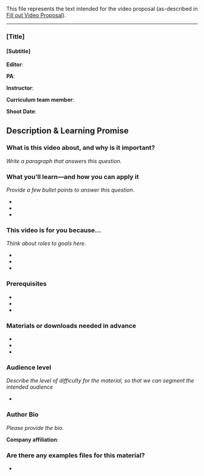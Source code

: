 This file represents the text intended for the video proposal (as-described in [Fill out Video Proposal]).

- - -

### [Title]
#### [Subtitle]

**Editor**:

**PA**: 

**Instructor**:

**Curriculum team member**: 

**Shoot Date**:

## Description & Learning Promise

### What is this video about, and why is it important?
_Write a paragraph that answers this question._

### What you’ll learn—and how you can apply it
_Provide a few bullet points to answer this question._

* 
* 
*

### This video is for you because…
_Think about roles to goals here._

* 
* 
* 

### Prerequisites
 
* 
* 
* 

### Materials or downloads needed in advance
 
* 
* 
* 

### Audience level
_Describe the level of difficulty for the material, so that we can segment the intended audience_

*  

### Author Bio
_Please provide the bio._

**Company affiliation**:

### Are there any examples files for this material?

* 


[Fill out Video Proposal]: https://github.com/InnerSourceCommons/InnerSourceLearningPath/issues/49
